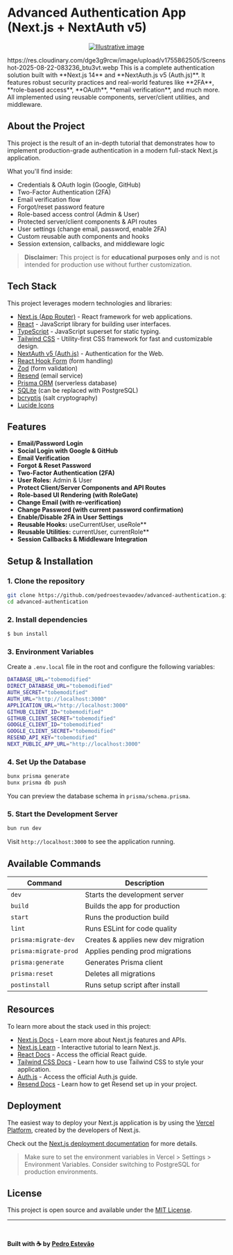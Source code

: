 # Advanced Authentication App (Next.js + NextAuth v5)

<p style="text-align: center;">
  <a href="https://www.pedroestevao.com">
    <img src="https://res.cloudinary.com/dge3g9rcw/image/upload/v1755862505/Screenshot-2025-08-22-083236_btu3vt.webp" alt="Illustrative image" />
  </a>
</p>
https://res.cloudinary.com/dge3g9rcw/image/upload/v1755862505/Screenshot-2025-08-22-083236_btu3vt.webp
This is a complete authentication solution built with **Next.js 14** and **NextAuth.js v5 (Auth.js)**. It features robust security practices and real-world features like **2FA**, **role-based access**, **OAuth**, **email verification**, and much more. All implemented using reusable components, server/client utilities, and middleware.

## About the Project

This project is the result of an in-depth tutorial that demonstrates how to implement production-grade authentication in a modern full-stack Next.js application.

What you'll find inside:

- Credentials & OAuth login (Google, GitHub)
- Two-Factor Authentication (2FA)
- Email verification flow
- Forgot/reset password feature
- Role-based access control (Admin & User)
- Protected server/client components & API routes
- User settings (change email, password, enable 2FA)
- Custom reusable auth components and hooks
- Session extension, callbacks, and middleware logic

> **Disclaimer:** This project is for **educational purposes only** and is not intended for production use without further customization.

## Tech Stack

This project leverages modern technologies and libraries:

- [Next.js (App Router)](https://nextjs.org/) - React framework for web applications.
- [React](https://react.dev/) - JavaScript library for building user interfaces.
- [TypeScript](https://www.typescriptlang.org/) - JavaScript superset for static typing.
- [Tailwind CSS](https://tailwindcss.com/) - Utility-first CSS framework for fast and customizable design.
- [NextAuth v5 (Auth.js)](https://authjs.dev/) - Authentication for the Web.
- [React Hook Form](https://react-hook-form.com/) (form handling)
- [Zod](https://zod.dev/) (form validation)
- [Resend](https://resend.com/) (email service)
- [Prisma ORM](https://www.prisma.io/) (serverless database)
- [SQLite](https://sqlite.org/index.html) (can be replaced with PostgreSQL)
- [bcryptjs](https://github.com/dcodeIO/bcrypt.js) (salt cryptography)
- [Lucide Icons](https://lucide.dev/)

## Features

- **Email/Password Login**
- **Social Login with Google & GitHub**
- **Email Verification**
- **Forgot & Reset Password**
- **Two-Factor Authentication (2FA)**
- **User Roles:** Admin & User
- **Protect Client/Server Components and API Routes**
- **Role-based UI Rendering (with RoleGate)**
- **Change Email (with re-verification)**
- **Change Password (with current password confirmation)**
- **Enable/Disable 2FA in User Settings**
- **Reusable Hooks:** useCurrentUser, useRole\*\*
- **Reusable Utilities:** currentUser, currentRole\*\*
- **Session Callbacks & Middleware Integration**

## Setup & Installation

### 1. Clone the repository

```bash
git clone https://github.com/pedroestevaodev/advanced-authentication.git
cd advanced-authentication
```

### 2. Install dependencies

```bash
$ bun install
```

### 3. Environment Variables

Create a `.env.local` file in the root and configure the following variables:

```bash
DATABASE_URL="tobemodified"
DIRECT_DATABASE_URL="tobemodified"
AUTH_SECRET="tobemodified"
AUTH_URL="http://localhost:3000"
APPLICATION_URL="http://localhost:3000"
GITHUB_CLIENT_ID="tobemodified"
GITHUB_CLIENT_SECRET="tobemodified"
GOOGLE_CLIENT_ID="tobemodified"
GOOGLE_CLIENT_SECRET="tobemodified"
RESEND_API_KEY="tobemodified"
NEXT_PUBLIC_APP_URL="http://localhost:3000"
```

### 4. Set Up the Database

```bash
bunx prisma generate
bunx prisma db push
```

You can preview the database schema in `prisma/schema.prisma`.

### 5. Start the Development Server

```bash
bun run dev
```

Visit `http://localhost:3000` to see the application running.

## Available Commands

| Command               | Description                         |
| --------------------- | ----------------------------------- |
| `dev`                 | Starts the development server       |
| `build`               | Builds the app for production       |
| `start`               | Runs the production build           |
| `lint`                | Runs ESLint for code quality        |
| `prisma:migrate-dev`  | Creates & applies new dev migration |
| `prisma:migrate-prod` | Applies pending prod migrations     |
| `prisma:generate`     | Generates Prisma client             |
| `prisma:reset`        | Deletes all migrations              |
| `postinstall`         | Runs setup script after install     |

## Resources

To learn more about the stack used in this project:

- [Next.js Docs](https://nextjs.org/docs) - Learn more about Next.js features and APIs.
- [Next.js Learn](https://nextjs.org/learn) - Interactive tutorial to learn Next.js.
- [React Docs](https://pt-br.react.dev/learn) - Access the official React guide.
- [Tailwind CSS Docs](https://tailwindcss.com/docs) - Learn how to use Tailwind CSS to style your application.
- [Auth.js](https://authjs.dev/) - Access the official Auth.js guide.
- [Resend Docs](https://resend.com/docs/introduction) - Learn how to get Resend set up in your project.

## Deployment

The easiest way to deploy your Next.js application is by using the [Vercel Platform](https://vercel.com/new), created by the developers of Next.js.

Check out the [Next.js deployment documentation](https://nextjs.org/docs/deployment) for more details.

> Make sure to set the environment variables in Vercel > Settings > Environment Variables.
> Consider switching to PostgreSQL for production environments.

## License

This project is open source and available under the [MIT License](https://mit-license.org/).
<br />

---

<br />

**Built with ☕ by [Pedro Estevão](https://www.pedroestevao.com)**
